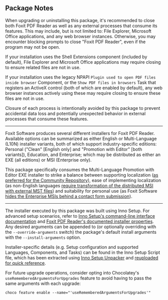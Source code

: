## Package Notes

When upgrading or uninstalling this package, it's recommended to close both Foxit PDF Reader as well as any external processes that consume its features. This may include, but is not limited to: File Explorer, Microsoft Office applications, and any web browser instances. Otherwise, you may encounter blocking prompts to close "Foxit PDF Reader", even if the program may not be open.

If your installation uses the Shell Extensions component (included by default), File Explorer and Microsoft Office applications may require closing to ensure related files are not in use.

If your installation uses the legacy NPAPI `Plugin used to open PDF files inside browser` Component, or the `Show PDF files in browsers` Task that registers an ActiveX control (both of which are enabled by default), any web browser instances actively using these may require closing to ensure these files are not in use.

Closure of each process is intentionally avoided by this package to prevent accidental data loss and potentially unexpected behavior in external processes that consume these features.

---

Foxit Software produces several different installers for Foxit PDF Reader. Available options can be summarized as either English or Multi-Language (L10N) installer variants, both of which support industry-specific editions: Personal ("Clean" [English only] and "Promotion with Editor" [both variants]), Education, and Enterprise; which may be distributed as either an EXE (all editions) or MSI (Enterprise only).

This package specifically consumes the Multi-Language Promotion with Editor EXE installer to strike a balance between supporting localization ([as preferred for the Community Repository](https://docs.chocolatey.org/en-us/create/create-packages#internationalization-and-localization-of-packages)), ease of implementing localization (as non-English languages [require transformation of the distributed MSI with external MST files](https://kb.foxitsoftware.com/hc/en-us/articles/360040661411-available-language-mst-files)) and suitability for personal use (as Foxit Software [hides the Enterprise MSIs behind a contact form submission](https://kb.foxitsoftware.com/hc/en-us/articles/360040658811-Where-to-download-Foxit-PDF-Reader-with-Enterprise-Packaging-MSI-)).

---

The installer executed by this package was built using Inno Setup. For advanced setup scenarios, refer to [Inno Setup's command-line interface documentation](https://jrsoftware.org/ishelp/index.php?topic=setupcmdline) and [Foxit PDF Reader's documented installer properties](https://kb.foxitsoftware.com/hc/en-us/articles/360042663971#h_1c0c72c0-9a95-4487-8693-9d9cee861a73). Any desired arguments can be appended to (or optionally overriding with the `--override-arguments` switch) the package's default install arguments with the `--install-arguments` option.

Installer-specific details (e.g. Setup configuration and supported Languages, Components, and Tasks) can be found in the Inno Setup Script file, which has been extracted using [Inno Setup Unpacker](https://community.chocolatey.org/packages/innounp) and [reuploaded for quick reference](https://github.com/brogers5/chocolatey-package-foxitreader/tree/v2024.2.3.25184/install_script.iss).

For future upgrade operations, consider opting into Chocolatey's `useRememberedArgumentsForUpgrades` feature to avoid having to pass the same arguments with each upgrade:

```shell
choco feature enable --name="'useRememberedArgumentsForUpgrades'"
```
